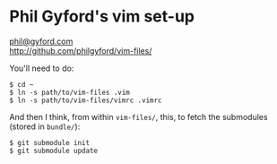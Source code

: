 # Phil Gyford's vim set-up

phil@gyford.com  
http://github.com/philgyford/vim-files/

You'll need to do:

    $ cd ~
    $ ln -s path/to/vim-files .vim
    $ ln -s path/to/vim-files/vimrc .vimrc

And then I think, from within `vim-files/`, this, to fetch the submodules (stored in `bundle/`):

	$ git submodule init
	$ git submodule update



